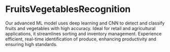 # FruitsVegetablesRecognition
Our advanced ML model uses deep learning and CNN to detect and classify fruits and vegetables with high accuracy. Ideal for retail and agricultural applications, it streamlines sorting and inventory management. Experience efficient, real-time identification of produce, enhancing productivity and ensuring high standards.

